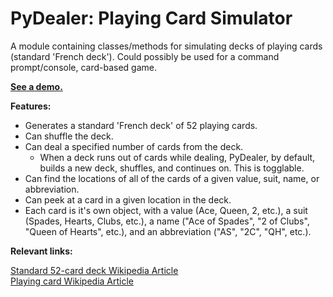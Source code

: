PyDealer: Playing Card Simulator
=============================

A module containing classes/methods for simulating decks of playing cards (standard 'French deck'). Could possibly be used for a command prompt/console, card-based game.

**[See a demo.](http://repl.it/MVy)**

**Features:**

- Generates a standard 'French deck' of 52 playing cards.
- Can shuffle the deck.
- Can deal a specified number of cards from the deck.
    - When a deck runs out of cards while dealing, PyDealer, by default, builds a new deck, shuffles, and continues on. This is togglable.
- Can find the locations of all of the cards of a given value, suit, name, or abbreviation.
- Can peek at a card in a given location in the deck.
- Each card is it's own object, with a value (Ace, Queen, 2, etc.), a suit (Spades, Hearts, Clubs, etc.), a name ("Ace of Spades", "2 of Clubs", "Queen of Hearts", etc.), and an abbreviation ("AS", "2C", "QH", etc.).

**Relevant links:**  

[Standard 52-card deck Wikipedia Article](http://en.wikipedia.org/wiki/Standard_52-card_deck)  
[Playing card Wikipedia Article](http://en.wikipedia.org/wiki/Playing_card)  
